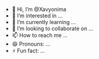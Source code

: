 - 👋 Hi, I’m @Xavyonima
- 👀 I’m interested in ...
- 🌱 I’m currently learning ...
- 💞️ I’m looking to collaborate on ...
- 📫 How to reach me ...
- 😄 Pronouns: ...
- ⚡ Fun fact: ...

<!---
Xavyonima/Xavyonima is a ✨ special ✨ repository because its `README.md` (this file) appears on your GitHub profile.
You can click the Preview link to take a look at your changes.
---|•
